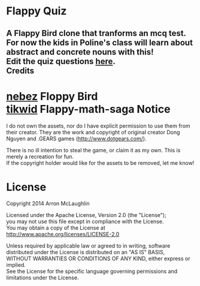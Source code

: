 Flappy Quiz
=========
A Flappy Bird clone that tranforms an mcq test.<br>
For now the kids in Poline's class will learn about abstract and concrete nouns with this!<br>
Edit the quiz questions **[here](https://docs.google.com/spreadsheet/ccc?key=0AhQQiySd_V7ldDlzbFRJN19FNFh5bDAwblctdEJ3Y2c&usp=drive_web#gid=0)**.<br>
Credits
------
**[nebez](https://github.com/nebez)** Floppy Bird<br>
**[tikwid](https://github.com/tikwid)** Flappy-math-saga
Notice
=====

I do not own the assets, nor do I have explicit permission to use them from their creator. They are the work and copyright of original creator Dong Nguyen and .GEARS games (http://www.dotgears.com/).  

There is no ill intention to steal the game, or claim it as my own. This is merely a recreation for fun.  
If the copyright holder would like for the assets to be removed, let me know!

License
=====
Copyright 2014 Arron McLaughlin

Licensed under the Apache License, Version 2.0 (the "License");  
you may not use this file except in compliance with the License.  
You may obtain a copy of the License at  
http://www.apache.org/licenses/LICENSE-2.0

Unless required by applicable law or agreed to in writing, software  
distributed under the License is distributed on an "AS IS" BASIS,  
WITHOUT WARRANTIES OR CONDITIONS OF ANY KIND, either express or implied.  
See the License for the specific language governing permissions and  
limitations under the License.
